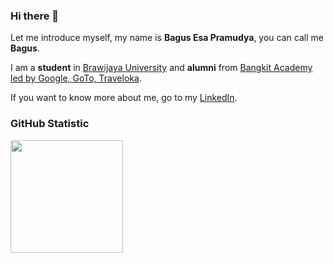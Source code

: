 ### Hi there 👋

Let me introduce myself, my name is **Bagus Esa Pramudya**, you can call me **Bagus**.

I am a **student** in [Brawijaya University](https://ub.ac.id/id/) and **alumni** from [Bangkit Academy led by Google, GoTo, Traveloka](https://grow.google/intl/id_id/bangkit/).

If you want to know more about me, go to my [LinkedIn](https://www.linkedin.com/in/bagusepramudya/).

### GitHub Statistic
<p align="left">
<a href="https://github.com/bagusesa">
  <img height="180em" src="https://github-readme-stats-eight-theta.vercel.app/api?username=bagusesa&show_icons=true&theme=dark&include_all_commits=true&count_private=true"/> 
</a>
</p>
